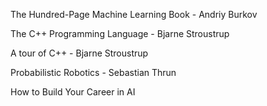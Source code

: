 The Hundred-Page Machine Learning Book - Andriy Burkov

The C++ Programming Language - Bjarne Stroustrup

A tour of C++ - Bjarne Stroustrup

Probabilistic Robotics - Sebastian Thrun

How to Build Your Career in AI
